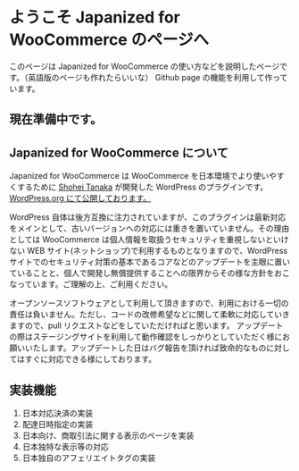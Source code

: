 # ようこそ Japanized for WooCommerce のページへ

このページは Japanized for WooCommerce の使い方などを説明したページです。（英語版のページも作れたらいいな）
Github page の機能を利用して作っています。

## 現在準備中です。

## Japanized for WooCommerce について
Japanized for WooCommerce は WooCommerce を日本環境でより使いやすくするために [Shohei Tanaka](https://github.com/shoheitanaka) が開発した WordPress のプラグインです。 [WordPress.org にて公開しております。](https://ja.wordpress.org/plugins/woocommerce-for-japan/)

WordPress 自体は後方互換に注力されていますが、このプラグインは最新対応をメインとして、古いバージョンへの対応には重きを置いていません。その理由としては WooCommerce は個人情報を取扱うセキュリティを重視しないといけない WEB サイト(ネットショップ)で利用するものとなりますので、WordPress サイトでのセキュリティ対策の基本であるコアなどのアップデートを主眼に置いていることと、個人で開発し無償提供することへの限界からその様な方針をおこなっています。ご理解の上、ご利用ください。

オープンソースソフトウェアとして利用して頂きますので、利用における一切の責任は負いません。ただし、コードの改修希望などに関して柔軟に対応していきますので、pull リクエストなどをしていただければと思います。
アップデートの際はステージングサイトを利用して動作確認をしっかりとしていただく様にお願いいたします。アップデートした日はバグ報告を頂ければ致命的なものに対してはすぐに対応できる様にしております。

## 実装機能
1. 日本対応決済の実装
2. 配達日時指定の実装
3. 日本向け、商取引法に関する表示のページを実装
4. 日本独特な表示等の対応
5. 日本独自のアフェリエイトタグの実装
